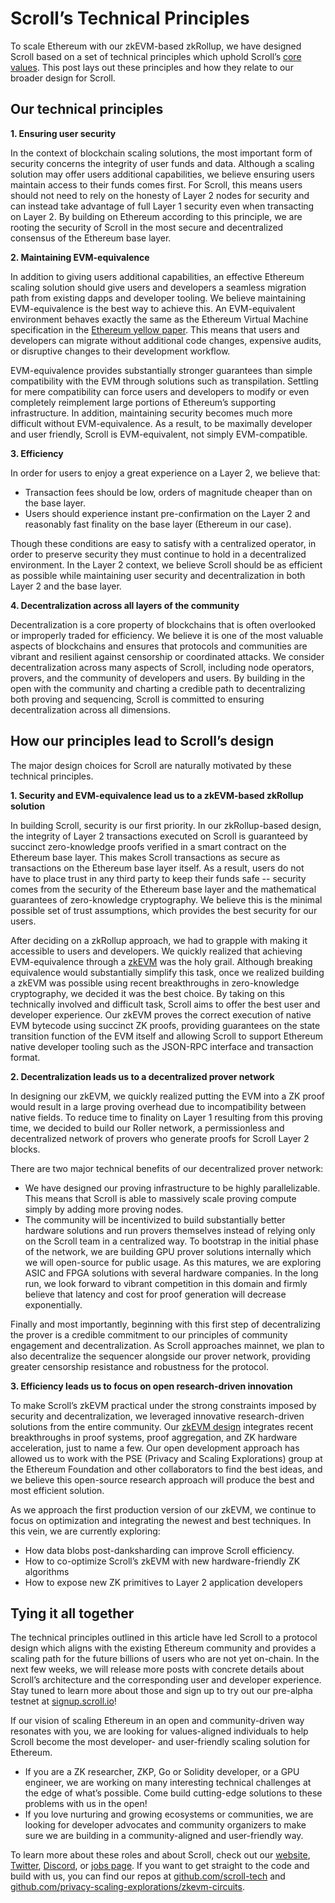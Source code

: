 # Scroll’s Technical Principles

To scale Ethereum with our zkEVM-based zkRollup, we have designed Scroll based on a set of technical principles which uphold Scroll’s [core values](https://mirror.xyz/scroll.eth/EYn7ODhQAnNWABwWcu5xZLts_wEXTZAEWyTgExGS1DA). This post lays out these principles and how they relate to our broader design for Scroll.

## **Our technical principles**

**1\. Ensuring user security**

In the context of blockchain scaling solutions, the most important form of security concerns the integrity of user funds and data. Although a scaling solution may offer users additional capabilities, we believe ensuring users maintain access to their funds comes first. For Scroll, this means users should not need to rely on the honesty of Layer 2 nodes for security and can instead take advantage of full Layer 1 security even when transacting on Layer 2. By building on Ethereum according to this principle, we are rooting the security of Scroll in the most secure and decentralized consensus of the Ethereum base layer.

**2\. Maintaining EVM-equivalence**

In addition to giving users additional capabilities, an effective Ethereum scaling solution should give users and developers a seamless migration path from existing dapps and developer tooling. We believe maintaining EVM-equivalence is the best way to achieve this. An EVM-equivalent environment behaves exactly the same as the Ethereum Virtual Machine specification in the [Ethereum yellow paper](https://ethereum.github.io/yellowpaper/paper.pdf). This means that users and developers can migrate without additional code changes, expensive audits, or disruptive changes to their development workflow.

EVM-equivalence provides substantially stronger guarantees than simple compatibility with the EVM through solutions such as transpilation. Settling for mere compatibility can force users and developers to modify or even completely reimplement large portions of Ethereum’s supporting infrastructure. In addition, maintaining security becomes much more difficult without EVM-equivalence. As a result, to be maximally developer and user friendly, Scroll is EVM-equivalent, not simply EVM-compatible.

**3\. Efficiency**

In order for users to enjoy a great experience on a Layer 2, we believe that:

- Transaction fees should be low, orders of magnitude cheaper than on the base layer.
- Users should experience instant pre-confirmation on the Layer 2 and reasonably fast finality on the base layer (Ethereum in our case).

Though these conditions are easy to satisfy with a centralized operator, in order to preserve security they must continue to hold in a decentralized environment. In the Layer 2 context, we believe Scroll should be as efficient as possible while maintaining user security and decentralization in both Layer 2 and the base layer.

**4\. Decentralization across all layers of the community**

Decentralization is a core property of blockchains that is often overlooked or improperly traded for efficiency. We believe it is one of the most valuable aspects of blockchains and ensures that protocols and communities are vibrant and resilient against censorship or coordinated attacks. We consider decentralization across many aspects of Scroll, including node operators, provers, and the community of developers and users. By building in the open with the community and charting a credible path to decentralizing both proving and sequencing, Scroll is committed to ensuring decentralization across all dimensions.

## **How our principles lead to Scroll’s design**

The major design choices for Scroll are naturally motivated by these technical principles.

**1\. Security and EVM-equivalence lead us to a zkEVM-based zkRollup solution**

In building Scroll, security is our first priority. In our zkRollup-based design, the integrity of Layer 2 transactions executed on Scroll is guaranteed by succinct zero-knowledge proofs verified in a smart contract on the Ethereum base layer. This makes Scroll transactions as secure as transactions on the Ethereum base layer itself. As a result, users do not have to place trust in any third party to keep their funds safe -- security comes from the security of the Ethereum base layer and the mathematical guarantees of zero-knowledge cryptography. We believe this is the minimal possible set of trust assumptions, which provides the best security for our users.

After deciding on a zkRollup approach, we had to grapple with making it accessible to users and developers. We quickly realized that achieving EVM-equivalence through a [zkEVM](https://scroll.io/blog/zkEVM) was the holy grail. Although breaking equivalence would substantially simplify this task, once we realized building a zkEVM was possible using recent breakthroughs in zero-knowledge cryptography, we decided it was the best choice. By taking on this technically involved and difficult task, Scroll aims to offer the best user and developer experience. Our zkEVM proves the correct execution of native EVM bytecode using succinct ZK proofs, providing guarantees on the state transition function of the EVM itself and allowing Scroll to support Ethereum native developer tooling such as the JSON-RPC interface and transaction format.

**2\. Decentralization leads us to a decentralized prover network**

In designing our zkEVM, we quickly realized putting the EVM into a ZK proof would result in a large proving overhead due to incompatibility between native fields. To reduce time to finality on Layer 1 resulting from this proving time, we decided to build our Roller network, a permissionless and decentralized network of provers who generate proofs for Scroll Layer 2 blocks.

There are two major technical benefits of our decentralized prover network:

- We have designed our proving infrastructure to be highly parallelizable. This means that Scroll is able to massively scale proving compute simply by adding more proving nodes.
- The community will be incentivized to build substantially better hardware solutions and run provers themselves instead of relying only on the Scroll team in a centralized way. To bootstrap in the initial phase of the network, we are building GPU prover solutions internally which we will open-source for public usage. As this matures, we are exploring ASIC and FPGA solutions with several hardware companies. In the long run, we look forward to vibrant competition in this domain and firmly believe that latency and cost for proof generation will decrease exponentially.

Finally and most importantly, beginning with this first step of decentralizing the prover is a credible commitment to our principles of community engagement and decentralization. As Scroll approaches mainnet, we plan to also decentralize the sequencer alongside our prover network, providing greater censorship resistance and robustness for the protocol.

**3\. Efficiency leads us to focus on open research-driven innovation**

To make Scroll’s zkEVM practical under the strong constraints imposed by security and decentralization, we leveraged innovative research-driven solutions from the entire community. Our [zkEVM design](https://scroll.io/blog/zkEVM) integrates recent breakthroughs in proof systems, proof aggregation, and ZK hardware acceleration, just to name a few. Our open development approach has allowed us to work with the PSE (Privacy and Scaling Explorations) group at the Ethereum Foundation and other collaborators to find the best ideas, and we believe this open-source research approach will produce the best and most efficient solution.

As we approach the first production version of our zkEVM, we continue to focus on optimization and integrating the newest and best techniques. In this vein, we are currently exploring:

- How data blobs post-danksharding can improve Scroll efficiency.
- How to co-optimize Scroll’s zkEVM with new hardware-friendly ZK algorithms
- How to expose new ZK primitives to Layer 2 application developers

## Tying it all together

The technical principles outlined in this article have led Scroll to a protocol design which aligns with the existing Ethereum community and provides a scaling path for the future billions of users who are not yet on-chain. In the next few weeks, we will release more posts with concrete details about Scroll’s architecture and the corresponding user and developer experience. Stay tuned to learn more about those and sign up to try out our pre-alpha testnet at [signup.scroll.io](http://signup.scroll.io/)!

If our vision of scaling Ethereum in an open and community-driven way resonates with you, we are looking for values-aligned individuals to help Scroll become the most developer- and user-friendly scaling solution for Ethereum.

- If you are a ZK researcher, ZKP, Go or Solidity developer, or a GPU engineer, we are working on many interesting technical challenges at the edge of what’s possible. Come build cutting-edge solutions to these problems with us in the open!
- If you love nurturing and growing ecosystems or communities, we are looking for developer advocates and community organizers to make sure we are building in a community-aligned and user-friendly way.

To learn more about these roles and about Scroll, check out our [website](https://scroll.io/), [Twitter](https://twitter.com/Scroll_ZKP), [Discord](https://discord.gg/CNzNVt4Feu), or [jobs page](https://jobs.lever.co/ScrollFoundation). If you want to get straight to the code and build with us, you can find our repos at [github.com/scroll-tech](http://github.com/scroll-tech) and [github.com/privacy-scaling-explorations/zkevm-circuits](http://github.com/privacy-scaling-explorations/zkevm-circuits).
